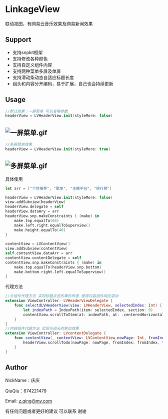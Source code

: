 # LinkageView
联动视图，有网易云音乐效果及网易新闻效果

## Support

* 支持snpkit框架
* 支持修改各种颜色
* 支持自定义组件内容
* 支持两种菜单多屏及单屏
* 支持滑动条动态自适应标题长度
* 组头和内容分开编码，易于扩展，自己也会持续更新

## Usage

```swift
//默认效果：一屏菜单 可以省略参数
headerView = LVHeaderView.init(styleMore: false)
```
![一屏菜单.gif](http://upload-images.jianshu.io/upload_images/5075721-fa06b6ab1208eacd.gif?imageMogr2/auto-orient/strip)
------------------
```swift
//多屏菜单效果
headerView = LVHeaderView.init(styleMore: true)
```
![多屏菜单.gif](http://upload-images.jianshu.io/upload_images/5075721-08f3ace12d1f64af.gif?imageMogr2/auto-orient/strip)
------------------

具体使用
```swift
let arr = ["个性推荐", "歌单", "主播平台", "排行榜"]

headerView = LVHeaderView.init(styleMore: false)
view.addSubview(headerView)
headerView.delegate = self
headerView.dataAry = arr
headerView.snp.makeConstraints { (make) in
    make.top.equalTo(64)
    make.left.right.equalToSuperview()
    make.height.equalTo(40)
}
        
contentView = LVContentView()
view.addSubview(contentView)
self.contentView.dataArr = arr
contentView.contentDelegate = self
contentView.snp.makeConstraints { (make) in
    make.top.equalTo(headerView.snp.bottom)
    make.bottom.right.left.equalToSuperview()
}
```
代理方法
```swift
//头组件代理方法 实现标题点击的事件传递 使得内容组件响应滚动
extension ViewController: LVHeaderViewDelegate {
    func selectdLVHeaderView(view: LVHeaderView, selectedIndex: Int) {
        let indexPath = IndexPath(item: selectedIndex, section: 0)
        contentView.scrollToItem(at: indexPath, at: .centeredHorizontally, animated: false)
    }
}
//内容组件代理方法 实现与组头的联动效果
extension ViewController: LVcontentDelegate {
    func contentView(_ contentView: LVContentView,nowPage: Int, fromIndex: Int, toIndex: Int, scale: CGFloat) {
        headerView.scrollTodo(nowPage: nowPage, fromIndex: fromIndex, toIndex: toIndex, scale: scale)
    }
}
```

## Author

NickName：庆庆 

QiuQiu：674221479

Email: z.qing@my.com

有任何问题或者更好的建议 可以联系 谢谢

